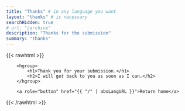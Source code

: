 ```yaml
---
title: "Thanks" # in any language you want
layout: "thanks" # is necessary
searchHidden: true
# url: "/archive"
description: "Thanks for the submission"
summary: "thanks"
---
```


{{< rawhtml >}}

        <hgroup>
            <h1>Thank you for your submission.</h1>
            <h2>I will get back to you as soon as I can.</h2>
        </hgroup>

        <a role="button" href="{{ "/" | absLangURL }}">Return home</a>

{{< /rawhtml >}}
